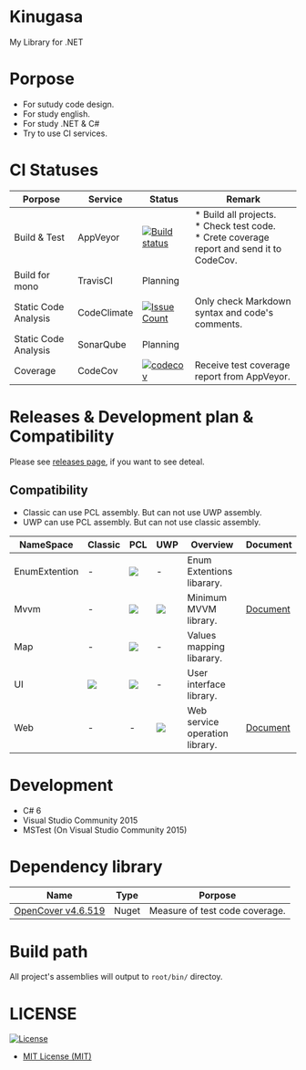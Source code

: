 # Kinugasa

My Library for .NET

# Porpose
* For sutudy code design.
* For study english.
* For study .NET & C#
* Try to use CI services.

# CI Statuses

|Porpose|Service|Status|Remark|
|---|---|---|---|
|Build & Test|AppVeyor|[![Build status](https://ci.appveyor.com/api/projects/status/mk3thjjapkd1u444/branch/master?svg=true)](https://ci.appveyor.com/project/YoshinoriN/kinugasa)|* Build all projects. <br> * Check test code. <br> * Crete coverage report and send it to CodeCov.|
|Build for mono|TravisCI|Planning||
|Static Code Analysis|CodeClimate|[![Issue Count](https://codeclimate.com/github/YoshinoriN/Kinugasa/badges/issue_count.svg)](https://codeclimate.com/github/YoshinoriN/Kinugasa)|Only check Markdown syntax and code's comments.|
|Static Code Analysis|SonarQube|Planning||
|Coverage|CodeCov|[![codecov](https://codecov.io/gh/YoshinoriN/Kinugasa/branch/master/graph/badge.svg)](https://codecov.io/gh/YoshinoriN/Kinugasa)|Receive test coverage report from AppVeyor.|

# Releases & Development plan & Compatibility

Please see [releases page](https://github.com/YoshinoriN/Kinugasa/releases), if you want to see deteal.

## Compatibility

* Classic can use PCL assembly. But can not use UWP assembly.
* UWP can use PCL assembly. But can not use classic assembly.

|NameSpace|Classic|PCL|UWP|Overview|Document|
|---|---|---|---|---|---|
|EnumExtention|-|[![](https://img.shields.io/badge/release-v1.0.0-blue.svg)](https://github.com/YoshinoriN/Kinugasa/releases/tag/Kinugasa.EnumExtension.v1.0.0)|-|Enum Extentions libarary.||
|Mvvm|-|[![](https://img.shields.io/badge/release-v1.1.0-blue.svg)](https://github.com/YoshinoriN/Kinugasa/releases/tag/Kinugasa.Mvvm.v1.1.0)|[![](https://img.shields.io/badge/release-v1.1.0-blue.svg)](https://github.com/YoshinoriN/Kinugasa/releases/tag/Kinugasa.Mvvm.v1.1.0)|Minimum MVVM library.|[Document](/Document/Mvvm.md)|
|Map|-|[![](https://img.shields.io/badge/release-v1.0.0-blue.svg)](https://github.com/YoshinoriN/Kinugasa/releases/tag/Kinugasa.Map.v1.0.0)|-|Values mapping libarary.||
|UI|![](https://img.shields.io/badge/Canditate-TDB-yellow.svg)|[![](https://img.shields.io/badge/release-v1.0.1-blue.svg)](https://github.com/YoshinoriN/Kinugasa/releases/tag/Kinugasa.UI.v1.0.1)|-|User interface library.||
|Web|-|-|[![](https://img.shields.io/badge/release-v1.0.0-blue.svg)](https://github.com/YoshinoriN/Kinugasa/releases/tag/Kinugasa.Uwp.Web.v1.0.0)|Web service operation library.|[Document](/Document/Web.md)|

# Development
* C# 6
* Visual Studio Community 2015
* MSTest (On Visual Studio Community 2015)

# Dependency library

|Name|Type|Porpose|
|---|---|---|
|[OpenCover v4.6.519](https://github.com/OpenCover/opencover)|Nuget|Measure of test code coverage.|


# Build path
All project's assemblies will output to `root/bin/` directoy.

# LICENSE

[![License](https://img.shields.io/github/license/YoshinoriN/kinugasa.svg?style=flat-square)](https://github.com/YoshinoriN/kinugasa/blob/master/LICENSE)

* [MIT License (MIT)](LICENSE)
